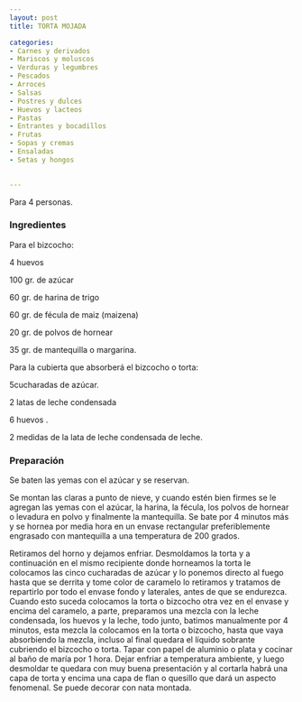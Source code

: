 ```yaml
---
layout: post
title: TORTA MOJADA

categories:
- Carnes y derivados
- Mariscos y moluscos
- Verduras y legumbres
- Pescados
- Arroces
- Salsas
- Postres y dulces
- Huevos y lacteos
- Pastas
- Entrantes y bocadillos
- Frutas
- Sopas y cremas
- Ensaladas
- Setas y hongos
 

---
```

Para 4 personas.

<h3>Ingredientes</h3>

Para el bizcocho:

4 huevos

100 gr. de azúcar

60 gr. de harina de trigo

60 gr. de fécula de maiz (maizena)

20 gr. de polvos de hornear

35 gr. de mantequilla o margarina.

Para la cubierta que absorberá el bizcocho o torta:

5cucharadas de azúcar.

2 latas de leche condensada

6 huevos .

2 medidas de la lata de leche condensada de leche.

<h3>Preparación</h3>

Se baten las yemas con el azúcar y se reservan.

Se montan las claras a punto de nieve, y cuando estén bien firmes se le agregan las yemas con el azúcar, la harina, la fécula, los polvos de hornear o levadura en polvo y finalmente la mantequilla. Se bate por 4 minutos más y se hornea por media hora en un envase rectangular preferiblemente engrasado con mantequilla a una temperatura de 200 grados.

Retiramos del horno y dejamos enfriar. Desmoldamos la torta y a continuación en el mismo recipiente donde horneamos la torta le colocamos las cinco cucharadas de azúcar y lo ponemos directo al fuego hasta que se derrita y tome color de caramelo lo retiramos y tratamos de repartirlo por todo el envase fondo y laterales, antes de que se endurezca. Cuando esto suceda colocamos la torta o bizcocho otra vez en el envase y encima del caramelo, a parte, preparamos una mezcla con la leche condensada, los huevos y la leche, todo junto, batimos manualmente por 4 minutos, esta mezcla la colocamos en la torta o bizcocho, hasta que vaya absorbiendo la mezcla, incluso al final quedara el líquido sobrante cubriendo el bizcocho o torta. Tapar con papel de aluminio o plata y cocinar al baño de maría por 1 hora. Dejar enfriar a temperatura ambiente, y luego desmoldar te quedara con muy buena presentación y al cortarla habrá una capa de torta y encima una capa de flan o quesillo que dará un aspecto fenomenal. Se puede decorar con nata montada.

